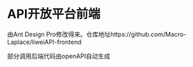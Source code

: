 # API开放平台前端
由Ant Design Pro修改得来。仓库地址https://github.com/Macro-Laplace/liweiAPI-frontend

部分调用后端代码由openAPI自动生成
 
